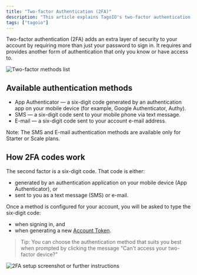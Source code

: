 ```yaml
---
title: "Two-factor Authentication (2FA)"
description: "This article explains TagoIO's two-factor authentication (2FA), the available authentication methods, how the generated codes work, and when you'll be prompted to enter them."
tags: ["tagoio"]
---
```


Two-factor authentication (2FA) adds an extra layer of security to your account by requiring more than just your password to sign in. It requires and provides another form of authentication that only you know or have access to.

![Two-factor methods list](/docs_imagem/tagoio/two-factor-authentication-2fa-2.png)

## Available authentication methods
- App Authenticator — a six-digit code generated by an authentication app on your mobile device (for example, Google Authenticator, Authy).
- SMS — a six-digit code sent to your mobile phone via text message.
- E-mail — a six-digit code sent to your account e-mail address.

Note: The SMS and E-mail authentication methods are available only for Starter or Scale plans.

## How 2FA codes work
The second factor is a six-digit code. That code is either:
- generated by an authentication application on your mobile device (App Authenticator), or
- sent to you as a text message (SMS) or e-mail.

Once a method is configured for your account, you will be asked to type the six-digit code:
- when signing in, and
- when generating a new [Account Token](../account/account-token).

> Tip: You can choose the authentication method that suits you best when prompted by clicking the message "Can't access your two-factor device?"

![2FA setup screenshot or further instructions](/docs_imagem/tagoio/two-factor-authentication-2fa-2.png)
